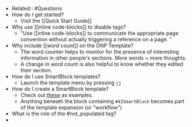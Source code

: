 - Related:: #Questions
- How do I get started?
    - Visit the [[Quick Start Guide]]
- Why use [[inline code-blocks]] to disable tags?
    - "Use [[inline code-blocks]] to communicate the appropriate page convention without actually triggering a reference on a page. "
- Why include [[word count]] on the DNP Template?
    - The word counter helps to monitor for the presence of interesting information in other people's sections. More words = more thoughts. 
    - A change in word count is also helpful to know whether they edited their section.
- How do I use SmartBlock templates?
    - Launch the template menu by pressing `jj` 
- How do I create a SmartBlock template?
    - Check out [these]([[Templates]]) as examples.
    - Anything beneath the block containing `#42SmartBlock` becomes part of the template expansion (or "workflow")
- What is the role of the #not_populated tag? 
- 
